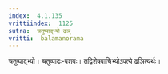 ```yaml
---
index:  4.1.135
vrittiindex:  1125
sutra:  चतुष्पाद्भ्यो ढञ्
vritti:  balamanorama 
---
```


चतुष्पाद्भ्यो। चतुष्पादः-पशवः। तद्विशेषवाचिभ्योऽपत्ये ढञित्यर्थः। 

